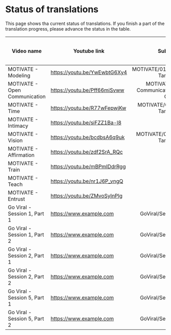 # Status of translations

This page shows tha current status of translations. If you finish a part of the translation progress, please advance the status in the table.

| Video name                    | Youtube link                 | Subtitle file | in creation | to be reviewed | in review | to add to video | done |
|-------------------------------|------------------------------|:-------------:|:-----------:|:--------------:|:---------:|:---------------:|:----:|
| MOTIVATE - Modeling           | https://youtu.be/YwEwbtG6Xy4 | MOTIVATE/01_Modeling_Pastor-Tan-Chi.srt |             |                |          |                  |   x  |
| MOTIVATE - Open Communication | https://youtu.be/Pff66miSvww | MOTIVATE/02_Open-Communication_Pastor-Tan-Chi.srt |             |               |           |                  |   x  |
| MOTIVATE - Time               | https://youtu.be/R77wFepwjKw | MOTIVATE/03_Time_Pastor-Tan-Chi.srt |             |        x       |           |                 |      |
| MOTIVATE - Intimacy           | https://youtu.be/siFZZ1Ba-l8 |  |             |                |           |                 |      |
| MOTIVATE - Vision             | https://youtu.be/bcdbsA6q9uk | MOTIVATE/05_Vision_Pastor-Tan-Chi.srt |      x      |                |           |                 |      |
| MOTIVATE - Affirmation        | https://youtu.be/zdf2SrA_RQc |  |             |                |           |                 |      |
| MOTIVATE - Train              | https://youtu.be/mBPmIDdrRgg |  |             |                |           |                 |      |
| MOTIVATE - Teach              | https://youtu.be/nr1J6P_vngQ |  |             |                |           |                 |      |
| MOTIVATE - Entrust            | https://youtu.be/ZMvoSyInPlg |  |             |                |           |                 |      |
| Go Viral - Session 1, Part 1  | https://www.example.com | GoViral/Session1/Part1.srt |             |        x       |           |                 |      |
| Go Viral - Session 1, Part 2  | https://www.example.com | GoViral/Session1/Part2.srt |             |        x       |           |                 |      |
| Go Viral - Session 2, Part 1  | https://www.example.com | GoViral/Session2/Part1.srt |             |        x       |           |                 |      |
| Go Viral - Session 2, Part 2  | https://www.example.com | GoViral/Session2/Part2.srt |             |        x       |           |                 |      |
| Go Viral - Session 5, Part 1  | https://www.example.com | GoViral/Session5/Part1.srt |             |        x       |           |                 |      |
| Go Viral - Session 5, Part 2  | https://www.example.com | GoViral/Session5/Part2.srt |             |        x       |           |                 |      |
